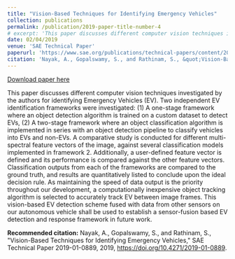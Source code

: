 ```yaml
---
title: "Vision-Based Techniques for Identifying Emergency Vehicles"
collection: publications
permalink: /publication/2019-paper-title-number-4
# excerpt: 'This paper discusses different computer vision techniques investigated by the authors for identifying Emergency Vehicles (EV). Two independent EV identification frameworks were investigated: (1) A one-stage framework where an object detection algorithm is trained on a custom dataset to detect EVs, (2) A two-stage framework where an object classification algorithm is implemented in series with an object detection pipeline to classify vehicles into EVs and non-EVs. A comparative study is conducted for different multi-spectral feature vectors of the image, against several classification models implemented in framework 2. Additionally, a user-defined feature vector is defined and its performance is compared against the other feature vectors. Classification outputs from each of the frameworks are compared to the ground truth, and results are quantitatively listed to conclude upon the ideal decision rule. As maintaining the speed of data output is the priority throughout our development, a computationally inexpensive object tracking algorithm is selected to accurately track EV between image frames. This vision-based EV detection scheme fused with data from other sensors on our autonomous vehicle shall be used to establish a sensor-fusion based EV detection and response framework in future work.'
date: 02/04/2019
venue: 'SAE Technical Paper'
paperurl: 'https://www.sae.org/publications/technical-papers/content/2019-01-0889/'
citation: 'Nayak, A., Gopalswamy, S., and Rathinam, S., &quot;Vision-Based Techniques for Identifying Emergency Vehicles,&quot; SAE Technical Paper 2019-01-0889, 2019, https://doi.org/10.4271/2019-01-0889.'
---
```


<a href='https://www.sae.org/publications/technical-papers/content/2019-01-0889/'>Download paper here</a>

This paper discusses different computer vision techniques investigated by the authors for identifying Emergency Vehicles (EV). Two independent EV identification frameworks were investigated: (1) A one-stage framework where an object detection algorithm is trained on a custom dataset to detect EVs, (2) A two-stage framework where an object classification algorithm is implemented in series with an object detection pipeline to classify vehicles into EVs and non-EVs. A comparative study is conducted for different multi-spectral feature vectors of the image, against several classification models implemented in framework 2. Additionally, a user-defined feature vector is defined and its performance is compared against the other feature vectors. Classification outputs from each of the frameworks are compared to the ground truth, and results are quantitatively listed to conclude upon the ideal decision rule. As maintaining the speed of data output is the priority throughout our development, a computationally inexpensive object tracking algorithm is selected to accurately track EV between image frames. This vision-based EV detection scheme fused with data from other sensors on our autonomous vehicle shall be used to establish a sensor-fusion based EV detection and response framework in future work.

<b>Recommended citation:</b> Nayak, A., Gopalswamy, S., and Rathinam, S., "Vision-Based Techniques for Identifying Emergency Vehicles," SAE Technical Paper 2019-01-0889, 2019, https://doi.org/10.4271/2019-01-0889.